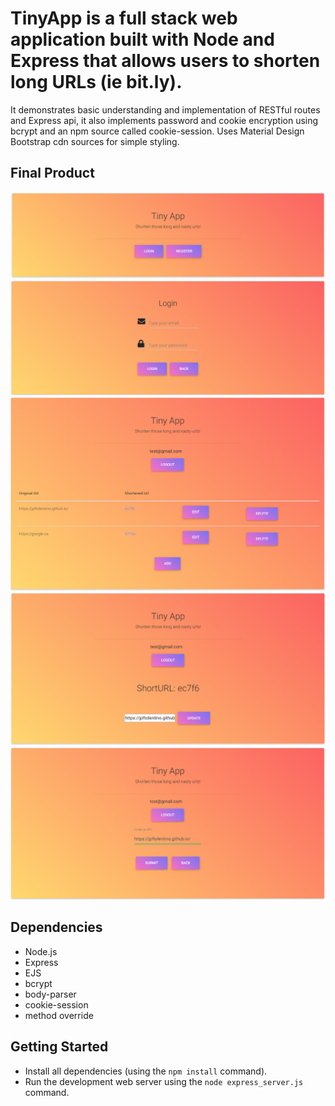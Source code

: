 # TinyApp is a full stack web application built with Node and Express that allows users to shorten long URLs (ie bit.ly).

It demonstrates basic understanding and implementation of RESTful routes and Express api, it also implements password and cookie encryption using bcrypt and an npm source called cookie-session. Uses Material Design Bootstrap cdn sources for simple styling.

## Final Product

!["screenshot description"](https://github.com/jpftolentino/TinyApp/blob/master/docs/mainpage.png?raw=true)
!["screenshot description"](https://github.com/jpftolentino/TinyApp/blob/master/docs/login.png?raw=true)
!["screenshot description"](https://github.com/jpftolentino/TinyApp/blob/master/docs/application.png?raw=true)
!["screenshot description"](https://github.com/jpftolentino/TinyApp/blob/master/docs/editurl.png?raw=true)
!["screenshot description"](https://github.com/jpftolentino/TinyApp/blob/master/docs/addurl.png?raw=true)

## Dependencies

- Node.js
- Express
- EJS
- bcrypt
- body-parser
- cookie-session
- method override

## Getting Started

- Install all dependencies (using the `npm install` command).
- Run the development web server using the `node express_server.js` command.
